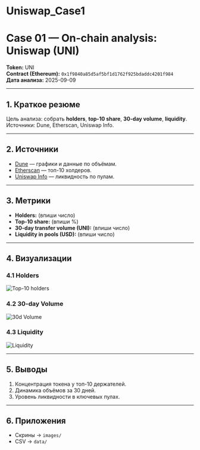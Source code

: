 # Uniswap_Case1
# Case 01 — On-chain analysis: Uniswap (UNI)

**Token:** UNI  
**Contract (Ethereum):** `0x1f9840a85d5af5bf1d1762f925bdaddc4201f984`  
**Дата анализа:** 2025-09-09  

---

## 1. Краткое резюме
Цель анализа: собрать **holders**, **top-10 share**, **30-day volume**, **liquidity**.  
Источники: Dune, Etherscan, Uniswap Info.  

---

## 2. Источники
- [Dune](https://dune.com/) — графики и данные по объёмам.  
- [Etherscan](https://etherscan.io/token/0x1f9840a85d5af5bf1d1762f925bdaddc4201f984#balances) — топ-10 холдеров.  
- [Uniswap Info](https://info.uniswap.org/) — ликвидность по пулам.  

---

## 3. Метрики
- **Holders:** (впиши число)  
- **Top-10 share:** (впиши %)  
- **30-day transfer volume (UNI):** (впиши число)  
- **Liquidity in pools (USD):** (впиши число)  

---

## 4. Визуализации
### 4.1 Holders
![Top-10 holders](images/etherscan_top10.png)

### 4.2 30-day Volume
![30d Volume](images/dune_30d_volume.png)

### 4.3 Liquidity
![Liquidity](images/uniswap_pool_liquidity.png)

---

## 5. Выводы
1. Концентрация токена у топ-10 держателей.  
2. Динамика объёмов за 30 дней.  
3. Уровень ликвидности в ключевых пулах.  

---

## 6. Приложения
- Скрины → `images/`  
- CSV → `data/`
